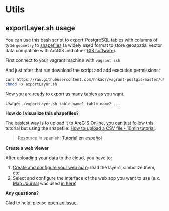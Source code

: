 # Utils

## exportLayer.sh usage

You can use this bash script to export PostgreSQL tables with columns of type `geometry` to [shapefiles](https://en.wikipedia.org/wiki/Shapefile) (a widely used format to store geospatial vector data compatible with ArcGIS and other [GIS software](https://en.wikipedia.org/wiki/Geographic_information_system)).

First connect to your vagrant machine with `vagrant ssh`

And just after that run download the script and add execution permissions:

```bash
curl https://raw.githubusercontent.com/hhkaos/vagrant-postgis/master/utils/exportLayer.sh -o exportLayer.sh
chmod +x exportLayer.sh
```

Now you are ready to export as many tables as you want. 

Usage: `./exportLayer.sh table_name1 table_name2 ...`

**How do I visualize this shapefiles?**

The easiest way is to upload it to ArcGIS Online, you can just follow this tutorial but using the shapefile: [How to upload a CSV file - 10min tutorial](https://developers.arcgis.com/labs/arcgisonline/import-data/).

> Resource in spanish: [Tutorial en español](https://www.youtube.com/watch?v=tHy3ecKKZTM&list=PLwq5dz_FjCx6F9SsNuQVQQKyGzuEuu1hd&index=3)

**Create a web viewer**

After uploading your data to the cloud, you have to:

1. [Create and configure your web map](https://developers.arcgis.com/labs/arcgisonline/create-a-web-map/): load the layers, simbolize them, etc.
2. Select and configure the interface of the web app you want to use (e.x. [Map Journal](http://storymaps-classic.arcgis.com/en/app-list/map-journal/tutorial/) was used [in here](https://www.arcgis.com/apps/MapJournal/index.html?appid=94e9190596144c0391605b2ca2ac72c4))

**Any questions?** 

Glad to help, please [open an issue](https://github.com/hhkaos/vagrant-postgis/issues).

